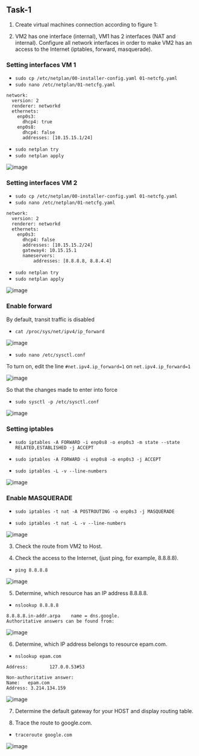 ## Task-1 ##
1. Create virtual machines connection according to figure 1:




2. VM2 has one interface (internal), VM1 has 2 interfaces (NAT and internal). Configure all network
   interfaces in order to make VM2 has an access to the Internet (iptables, forward, masquerade).

### Setting interfaces VM 1 ###

- `sudo cp /etc/netplan/00-installer-config.yaml 01-netcfg.yaml`
- `sudo nano /etc/netplan/01-netcfg.yaml`

```# This is the network config written by 'subiquity'
network:
  version: 2
  renderer: networkd
  ethernets:
    enp0s3:
      dhcp4: true
    enp0s8:
      dhcp4: false
      addresses: [10.15.15.1/24]
```
- `sudo netplan try`
- `sudo netplan apply`


![image](https://github.com/pronetware-it/DevOps_for_Unix/blob/main/linux-network/Task-1/1.gif)

### Setting interfaces VM 2 ###

- `sudo cp /etc/netplan/00-installer-config.yaml 01-netcfg.yaml`
- `sudo nano /etc/netplan/01-netcfg.yaml`

```# This is the network config written by 'subiquity'
network:
  version: 2
  renderer: networkd
  ethernets:
    enp0s3:
      dhcp4: false
      addresses: [10.15.15.2/24]
      gateway4: 10.15.15.1
      nameservers:
          addresses: [8.8.8.8, 8.8.4.4]
```

- `sudo netplan try`
- `sudo netplan apply`

![image](https://github.com/pronetware-it/DevOps_for_Unix/blob/main/linux-network/Task-1/8.gif)

### Enable forward ###

By default, transit traffic is disabled

- `cat /proc/sys/net/ipv4/ip_forward`

![image](https://github.com/pronetware-it/DevOps_for_Unix/blob/main/linux-network/Task-1/3.gif)

- `sudo nano /etc/sysctl.conf`

To turn on, edit the line `#net.ipv4.ip_forward=1` on `net.ipv4.ip_forward=1`

![image](https://github.com/pronetware-it/DevOps_for_Unix/blob/main/linux-network/Task-1/4.gif)

So that the changes made to enter into force

- `sudo sysctl -p /etc/sysctl.conf`

![image](https://github.com/pronetware-it/DevOps_for_Unix/blob/main/linux-network/Task-1/5.gif)

### Setting iptables ###

- `sudo iptables -A FORWARD -i enp0s8 -o enp0s3 -m state --state RELATED,ESTABLISHED -j ACCEPT`
- `sudo iptables -A FORWARD -i enp0s8 -o enp0s3 -j ACCEPT`

- `sudo iptables -L -v --line-numbers`

![image](https://github.com/pronetware-it/DevOps_for_Unix/blob/main/linux-network/Task-1/6.gif)

### Enable MASQUERADE ###

- `sudo iptables -t nat -A POSTROUTING -o enp0s3 -j MASQUERADE`

- `sudo iptables -t nat -L -v --line-numbers`

![image](https://github.com/pronetware-it/DevOps_for_Unix/blob/main/linux-network/Task-1/7.gif)

3. Check the route from VM2 to Host.


4. Check the access to the Internet, (just ping, for example, 8.8.8.8).

- `ping 8.8.8.8`

![image](https://github.com/pronetware-it/DevOps_for_Unix/blob/main/linux-network/Task-1/10.gif)


5. Determine, which resource has an IP address 8.8.8.8.

- `nslookup 8.8.8.8`

```
8.8.8.8.in-addr.arpa    name = dns.google.
Authoritative answers can be found from:
```

![image](https://github.com/pronetware-it/DevOps_for_Unix/blob/main/linux-network/Task-1/11.gif)


6. Determine, which IP address belongs to resource epam.com.

- `nslookup epam.com`

```Server:         127.0.0.53
Address:        127.0.0.53#53

Non-authoritative answer:
Name:   epam.com
Address: 3.214.134.159
```

![image](https://github.com/pronetware-it/DevOps_for_Unix/blob/main/linux-network/Task-1/12.gif)

7. Determine the default gateway for your HOST and display routing table.


8. Trace the route to google.com.

- `traceroute google.com`

![image](https://github.com/pronetware-it/DevOps_for_Unix/blob/main/linux-network/Task-1/13.gif)

